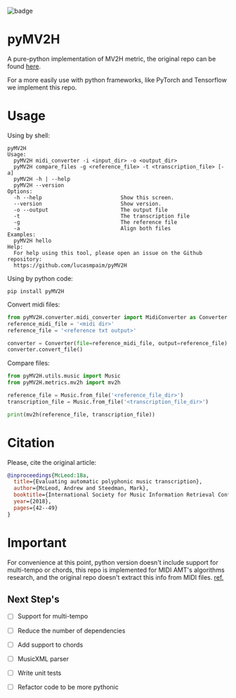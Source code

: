 
![badge](https://github.com/lucasmpaim/pyMV2H/workflows/pyMV2H/badge.svg)

# pyMV2H

A pure-python implementation of MV2H metric, the original repo can be found [here](https://github.com/apmcleod/MV2H).

For a more easily use with python frameworks, like PyTorch and Tensorflow we implement this repo.


# Usage

Using by shell:

```shell
pyMV2H
Usage:
  pyMV2H midi_converter -i <input_dir> -o <output_dir>
  pyMV2H compare_files -g <reference_file> -t <transcription_file> [-a]
  pyMV2H -h | --help
  pyMV2H --version
Options:
  -h --help                         Show this screen.
  --version                         Show version.
  -o --output                       The output file
  -t                                The transcription file
  -g                                The reference file
  -a                                Align both files
Examples:
  pyMV2H hello
Help:
  For help using this tool, please open an issue on the Github repository:
  https://github.com/lucasmpaim/pyMV2H
```

Using by python code:

```shell
pip install pyMV2H
```

Convert midi files:

```python
from pyMV2H.converter.midi_converter import MidiConverter as Converter
reference_midi_file = '<midi dir>'
reference_file = '<reference txt output>'

converter = Converter(file=reference_midi_file, output=reference_file)
converter.convert_file()
```

Compare files:

```python
from pyMV2H.utils.music import Music
from pyMV2H.metrics.mv2h import mv2h

reference_file = Music.from_file('<reference_file_dir>')
transcription_file = Music.from_file('<transcription_file_dir>')

print(mv2h(reference_file, transcription_file))
```

# Citation
Please, cite the original article:


```bibtex
@inproceedings{McLeod:18a,
  title={Evaluating automatic polyphonic music transcription},
  author={McLeod, Andrew and Steedman, Mark},
  booktitle={International Society for Music Information Retrieval Conference (ISMIR)},
  year={2018},
  pages={42--49}
}
```

# Important
For convenience at this point, python version doesn't include support for multi-tempo or chords, this repo is implemented for MIDI AMT's algorithms research, and the original repo doesn't extract this info from MIDI files. [ref.](https://github.com/apmcleod/MV2H/blame/master/README.md#L63)


## Next Step's

- [ ] Support for multi-tempo

- [ ] Reduce the number of dependencies

- [ ] Add support to chords

- [ ] MusicXML parser

- [ ] Write unit tests

- [ ] Refactor code to be more pythonic
